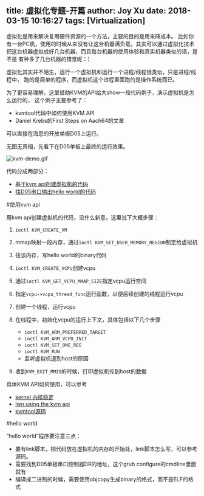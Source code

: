 title: 虚拟化专题-开篇
author: Joy Xu
date: 2018-03-15 10:16:27
tags: [Virtualization]
---

虚拟化是用来解决复用硬件资源的一个方法，主要的目的是用来降成本。
比如你有一台PC机，使用的时候从来没有让这台机器满负载，其实可以通过虚拟化技术
把这台机器虚拟成好几台机器，而且每台机器的使用体验和真实机器类似的话，是不是
有种多了几台机器的错觉呢：）

虚拟化其实并不陌生，运行一个虚拟机和运行一个进程/线程很类似，只是进程/线程中，
跑的是简单的程序，而虚拟机这个进程里面跑的是操作系统而已。

为了更容易理解，这里借助KVM的API给大show一段代码例子，演示虚拟机是怎么运行的，
这个例子主要参考了：
* kvmtool代码中如何使用KVM API
* Daniel Krebs的First Steps on Aach64的文章

可以直接在海思的开放单板D05上运行。

无图无真相，先看下在D05单板上最终的运行效果。

![kvm-demo.gif](http://omeik3jj4.bkt.clouddn.com/kvm-demo.gif)

代码分成两部分：
* [基于kvm api创建虚拟机的代码](https://github.com/joyxu/qemu-arm64-box/tree/master/rootfs/kvm-demo)
* [往D05串口输出hello world的代码](https://github.com/joyxu/qemu-arm64-box/tree/master/rootfs/aarch64-hello-world)

#使用kvm api

用kvm api创建虚拟机的代码，没什么新意，这里说下大概步骤：
1. `ioctl KVM_CREATE_VM`
2. mmap映射一段内存，通过`ioctl KVM_SET_USER_MEMORY_REGION`制定给虚拟机
3. 往该内存，写hello world的binary代码
4. `ioctl KVM_CREATE_VCPU`创建vcpu
5. 通过`ioctl KVM_GET_VCPU_MMAP_SIZE`指定vcpu运行空间
6. 指定`vcpu->vcpu_thread_func`运行函数，以便后续创建的线程运行vcpu
7. 创建一个线程，运行vcpu
8. 在线程中，初始化vcpu的运行上下文，具体包括以下几个步骤
	* `ioctl KVM_ARM_PREFERRED_TARGET`
	* `ioctl KVM_ARM_VCPU_INIT`
	* `ioctl KVM_SET_ONE_REG`
	* `ioctl KVM_RUN`
	* 监听虚拟机退到host的原因

9. 收到`KVM_EXIT_MMIO`的时候，打印虚拟机传到host的数据

具体KVM API如何使用，可以参考
* [kernel 内核稳定](https://www.kernel.org/doc/Documentation/virtual/kvm/api.txt)
* [lwn using the kvm api](https://lwn.net/Articles/658736/)
* [kvmtool源码](https://git.kernel.org/pub/scm/linux/kernel/git/will/kvmtool.git/)

#hello world

“hello world”程序要注意三点：
* 要有link脚本，把代码放在虚拟机的内存的开始处，link脚本怎么写，可以参考源码。
* 需要找到D05单板串口控制器DR的地址，这个grub configure的cmdline里面就有
* 编译成二进制的时候，需要使用objcopy生成binary的格式，而不是ELF的格式

